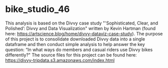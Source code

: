 # bike_studio_46
This analysis is based on the Divvy case study "'Sophisticated, Clear, and Polished’: Divvy and Data Visualization" written by Kevin Hartman (found here: https://artscience.blog/home/divvy-dataviz-case-study). The purpose of this project is to consolidate downloaded Divvy data into a single dataframe and then conduct simple analysis to help answer the key question: “In what ways do members and casual riders use Divvy bikes differently?"
The source files for this project can be found here: https://divvy-tripdata.s3.amazonaws.com/index.html
